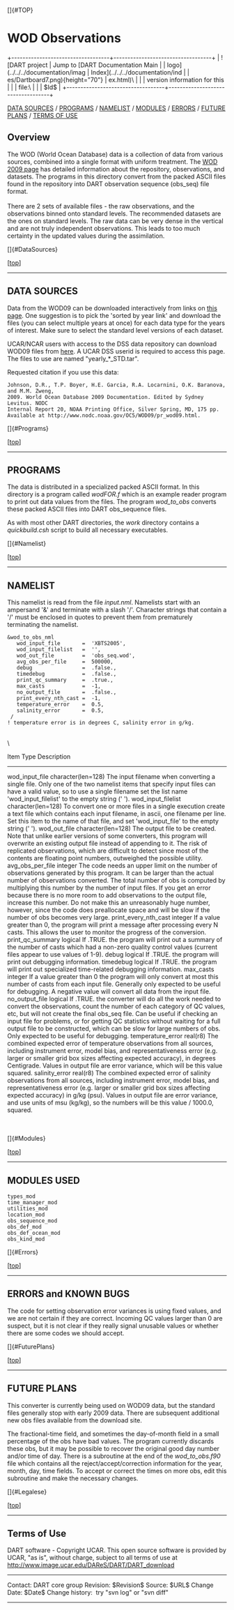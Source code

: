 []{#TOP}

WOD Observations
================

+-----------------------------------+-----------------------------------+
| ![DART project                    | Jump to [DART Documentation Main  |
| logo](../../../documentation/imag | Index](../../../documentation/ind |
| es/Dartboard7.png){height="70"}   | ex.html)\                         |
|                                   | version information for this      |
|                                   | file:\                            |
|                                   | \$Id\$                            |
+-----------------------------------+-----------------------------------+

[DATA SOURCES](#DataSources) / [PROGRAMS](#Programs) /
[NAMELIST](#Namelist) / [MODULES](#Modules) / [ERRORS](#Errors) /
[FUTURE PLANS](#FuturePlans) / [TERMS OF USE](#Legalese)

Overview
--------

The WOD (World Ocean Database) data is a collection of data from various
sources, combined into a single format with uniform treatment. The [WOD
2009 page](http://www.nodc.noaa.gov/OC5/WOD09/pr_wod09.html) has
detailed information about the repository, observations, and datasets.
The programs in this directory convert from the packed ASCII files found
in the repository into DART observation sequence (obs\_seq) file
format.\
\
There are 2 sets of available files - the raw observations, and the
observations binned onto standard levels. The recommended datasets are
the ones on standard levels. The raw data can be very dense in the
vertical and are not truly independent observations. This leads to too
much certainty in the updated values during the assimilation.

[]{#DataSources}

<div class="top">

\[[top](#)\]

</div>

------------------------------------------------------------------------

DATA SOURCES
------------

Data from the WOD09 can be downloaded interactively from links on [this
page](http://www.nodc.noaa.gov/OC5/WOD09/pr_wod09.html). One suggestion
is to pick the 'sorted by year link' and download the files (you can
select multiple years at once) for each data type for the years of
interest. Make sure to select the standard level versions of each
dataset.

UCAR/NCAR users with access to the DSS data repository can download
WOD09 files from
[here](http://dss.ucar.edu/datazone/dsszone/ds285.0/#WOD09). A UCAR DSS
userid is required to access this page. The files to use are named
"yearly\_\*\_STD.tar".

Requested citation if you use this data:

    Johnson, D.R., T.P. Boyer, H.E. Garcia, R.A. Locarnini, O.K. Baranova, and M.M. Zweng, 
    2009. World Ocean Database 2009 Documentation. Edited by Sydney Levitus. NODC 
    Internal Report 20, NOAA Printing Office, Silver Spring, MD, 175 pp.  
    Available at http://www.nodc.noaa.gov/OC5/WOD09/pr_wod09.html. 

[]{#Programs}

<div class="top">

\[[top](#)\]

</div>

------------------------------------------------------------------------

PROGRAMS
--------

The data is distributed in a specialized packed ASCII format. In this
directory is a program called *wodFOR.f* which is an example reader
program to print out data values from the files. The program
*wod\_to\_obs* converts these packed ASCII files into DART obs\_sequence
files.

As with most other DART directories, the *work* directory contains a
*quickbuild.csh* script to build all necessary executables.

[]{#Namelist}

<div class="top">

\[[top](#)\]

</div>

------------------------------------------------------------------------

NAMELIST
--------

This namelist is read from the file *input.nml*. Namelists start with an
ampersand '&' and terminate with a slash '/'. Character strings that
contain a '/' must be enclosed in quotes to prevent them from
prematurely terminating the namelist.

<div class="namelist">

    &wod_to_obs_nml
       wod_input_file       =  'XBTS2005',
       wod_input_filelist   =  '',
       wod_out_file         =  'obs_seq.wod',
       avg_obs_per_file     =  500000,
       debug                =  .false.,
       timedebug            =  .false.,
       print_qc_summary     =  .true.,
       max_casts            =  -1,
       no_output_file       =  .false.,
       print_every_nth_cast =  -1,
       temperature_error    =  0.5,
       salinity_error       =  0.5, 
     /
    ! temperature error is in degrees C, salinity error in g/kg.

</div>

\
\

<div>

  Item                      Type                 Description
  ------------------------- -------------------- -------------------------------------------------------------------------------------------------------------------------------------------------------------------------------------------------------------------------------------------------------------------------------------------------------------------------------------------------------------------------------------------------------------------------------------------------------------------------------------------------------------------------------
  wod\_input\_file          character(len=128)   The input filename when converting a single file. Only one of the two namelist items that specify input files can have a valid value, so to use a single filename set the list name 'wod\_input\_filelist' to the empty string (' ').
  wod\_input\_filelist      character(len=128)   To convert one or more files in a single execution create a text file which contains each input filename, in ascii, one filename per line. Set this item to the name of that file, and set 'wod\_input\_file' to the empty string (' ').
  wod\_out\_file            character(len=128)   The output file to be created. Note that unlike earlier versions of some converters, this program will overwrite an existing output file instead of appending to it. The risk of replicated observations, which are difficult to detect since most of the contents are floating point numbers, outweighed the possible utility.
  avg\_obs\_per\_file       integer              The code needs an upper limit on the number of observations generated by this program. It can be larger than the actual number of observations converted. The total number of obs is computed by multiplying this number by the number of input files. If you get an error because there is no more room to add observations to the output file, increase this number. Do not make this an unreasonably huge number, however, since the code does preallocate space and will be slow if the number of obs becomes very large.
  print\_every\_nth\_cast   integer              If a value greater than 0, the program will print a message after processing every N casts. This allows the user to monitor the progress of the conversion.
  print\_qc\_summary        logical              If .TRUE. the program will print out a summary of the number of casts which had a non-zero quality control values (current files appear to use values of 1-9).
  debug                     logical              If .TRUE. the program will print out debugging information.
  timedebug                 logical              If .TRUE. the program will print out specialized time-related debugging information.
  max\_casts                integer              If a value greater than 0 the program will only convert at most this number of casts from each input file. Generally only expected to be useful for debugging. A negative value will convert all data from the input file.
  no\_output\_file          logical              If .TRUE. the converter will do all the work needed to convert the observations, count the number of each category of QC values, etc, but will not create the final obs\_seq file. Can be useful if checking an input file for problems, or for getting QC statistics without waiting for a full output file to be constructed, which can be slow for large numbers of obs. Only expected to be useful for debugging.
  temperature\_error        real(r8)             The combined expected error of temperature observations from all sources, including instrument error, model bias, and representativeness error (e.g. larger or smaller grid box sizes affecting expected accuracy), in degrees Centigrade. Values in output file are error variance, which will be this value squared.
  salinity\_error           real(r8)             The combined expected error of salinity observations from all sources, including instrument error, model bias, and representativeness error (e.g. larger or smaller grid box sizes affecting expected accuracy) in g/kg (psu). Values in output file are error variance, and use units of msu (kg/kg), so the numbers will be this value / 1000.0, squared.

</div>

\
\
[]{#Modules}

<div class="top">

\[[top](#)\]

</div>

------------------------------------------------------------------------

MODULES USED
------------

    types_mod
    time_manager_mod
    utilities_mod
    location_mod
    obs_sequence_mod
    obs_def_mod
    obs_def_ocean_mod
    obs_kind_mod

[]{#Errors}

<div class="top">

\[[top](#)\]

</div>

------------------------------------------------------------------------

ERRORS and KNOWN BUGS
---------------------

The code for setting observation error variances is using fixed values,
and we are not certain if they are correct. Incoming QC values larger
than 0 are suspect, but it is not clear if they really signal unusable
values or whether there are some codes we should accept.

[]{#FuturePlans}

<div class="top">

\[[top](#)\]

</div>

------------------------------------------------------------------------

FUTURE PLANS
------------

This converter is currently being used on WOD09 data, but the standard
files generally stop with early 2009 data. There are subsequent
additional new obs files available from the download site.

The fractional-time field, and sometimes the day-of-month field in a
small percentage of the obs have bad values. The program currently
discards these obs, but it may be possible to recover the original good
day number and/or time of day. There is a subroutine at the end of the
*wod\_to\_obs.f90* file which contains all the reject/accept/correction
information for the year, month, day, time fields. To accept or correct
the times on more obs, edit this subroutine and make the necessary
changes.

[]{#Legalese}

<div class="top">

\[[top](#)\]

</div>

------------------------------------------------------------------------

Terms of Use
------------

DART software - Copyright UCAR. This open source software is provided by
UCAR, "as is", without charge, subject to all terms of use at
<http://www.image.ucar.edu/DAReS/DART/DART_download>

  ------------------ -----------------------------
  Contact:           DART core group
  Revision:          \$Revision\$
  Source:            \$URL\$
  Change Date:       \$Date\$
  Change history:    try "svn log" or "svn diff"
  ------------------ -----------------------------


